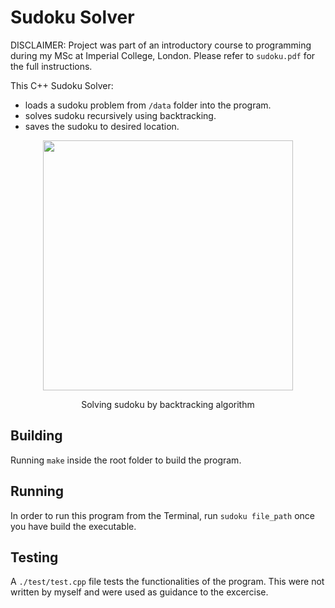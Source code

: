 # Sudoku Solver

DISCLAIMER: Project was part of an introductory course to programming during my MSc at Imperial College, London. Please refer to `sudoku.pdf` for the full instructions.

This C++ Sudoku Solver:
- loads a sudoku problem from `/data` folder into the program.
- solves sudoku recursively using backtracking.
- saves the sudoku to desired location.

<p align="center">
  <img width="400" src="https://user-images.githubusercontent.com/59763234/114299478-b61f5280-9abb-11eb-9c98-c93329b78732.gif">
  <p align="center">Solving sudoku by backtracking algorithm<p>
</p>

## Building
Running `make` inside the root folder to build the program. 

## Running 
In order to run this program from the Terminal, run `sudoku file_path` once you have build the executable.

## Testing
A `./test/test.cpp` file tests the functionalities of the program. This were not written by myself and were used as guidance to the excercise.


